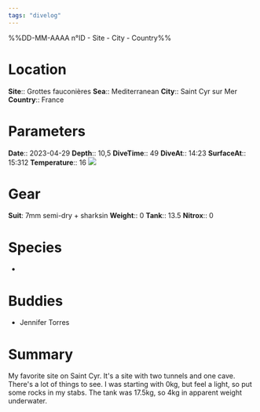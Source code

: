 ```yaml
---
tags: "divelog"
---
```

%%DD-MM-AAAA n°ID - Site - City - Country%%
# Location
**Site**:: Grottes fauconières
**Sea**:: Mediterranean
**City**:: Saint Cyr sur Mer
**Country**:: France

# Parameters
**Date**:: 2023-04-29
**Depth**:: 10,5
**DiveTime**:: 49
**DiveAt**:: 14:23
**SurfaceAt**:: 15:312
**Temperature**:: 16
![](E80F89EF-82A3-4616-8CFE-082B879DF992.jpeg)
# Gear
**Suit**: 7mm semi-dry + sharksin
**Weight**:: 0
**Tank**:: 13.5 
**Nitrox**:: 0

# Species
- 

# Buddies 
- Jennifer Torres

# Summary
My favorite site on Saint Cyr. It's a site with two tunnels and one cave. There's a lot of things to see. 
I was starting with 0kg, but feel a light, so put some rocks in my stabs. The tank was 17.5kg, so 4kg in apparent weight underwater. 